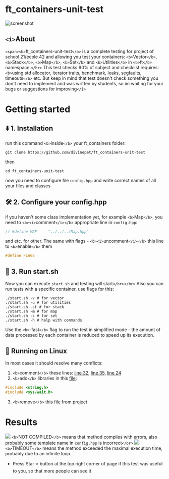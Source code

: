 # ft_containers-unit-test

![screenshot](https://raw.githubusercontent.com/divinepet/ft_containers-unit-test/main/sources/system/credits/screenshot.gif)

## `<i>`About

`<span><b>`ft_containers-unit-test`</b>` is a complete testing for project of school 21/ecole 42 and allowing you test your containers: `<b>`Vector`</b>`, `<b>`Stack`</b>`, `<b>`Map`</b>`, `<b>`Set`</b>` and `<b>`Utilities`</b>` in `<b>`ft`</b>` namespace.`</br>`
This test checks 90% of subject and checklist requires: `<b>`using std allocator, iterator traits, benchmark, leaks, segfaults, timeouts`</b>` etc. But keep in mind that test doesn't check something you don't need to implement and was written by students, so im waiting for your bugs or suggestions for improving`</i>`

# Getting started

## ⬇️ 1. Installation

run this command `<b>`inside`</b>` your ft_containers folder:

```shell
git clone https://github.com/divinepet/ft_containers-unit-test
```

then

```shell
cd ft_containers-unit-test
```

now you need to configure file ``config.hpp`` and write correct names of all your files and classes

## 🛠 2. Configure your config.hpp

if you haven't some class implementation yet, for example `<b>`Map`</b>`, you need to `<b><i>`comment`</i></b>` appropriate line in ``config.hpp``:

```c++
// #define MAP     "../../../Map.hpp"
```

and etc. for other. The same with flags - `<b><i>`uncomment`</i></b>` this line to `<b>`enable`</b>` them

```c++
#define FLAGS
```

## 📝 3. Run start.sh

Now you can execute ``start.sh`` and testing will start`</br></br>`
Also you can run tests with a specific container, use flags for this:

```shell
./start.sh -v # for vector
./start.sh -u # for utilities
./start.sh -st # for stack
./start.sh -m # for map
./start.sh -s # for set
./start.sh -h # help with commands
```

Use the `<b>`-fast`</b>` flag to run the test in simplified mode - the amount of data processed by each container is reduced to speed up its execution.

## 🐧 Running on Linux

In most cases it should resolve many conflicts:

1. `<b>`comment`</b>` these lines: [line 32](sources/system/run_set.cpp#L32), [line 35](sources/system/run_map.cpp#L35), [line 24](sources/system/lib.hpp#L24)
2. `<b>`add`</b>` libraries in this [file](sources/system/engine.ipp):

```c++
#include <string.h>
#include <sys/wait.h>
```

3. `<b>`remove`</b>` this [file](sources/system/Alloc.hpp) from project

# Results

![](https://via.placeholder.com/15/f00/000000?text=+) `<b>`NOT COMPILED`</b>` means that method compiles with errors, also probably some template name in ``config.hpp`` is incorrect`</br>`
![](https://via.placeholder.com/15/f90/000000?text=+) `<b>`TIMEOUT`</b>` means the method exceeded the maximal execution time, probably due to an infinite loop

* Press Star ⭐ button at the top right corner of page if this test was useful to you, so that more people can see it
